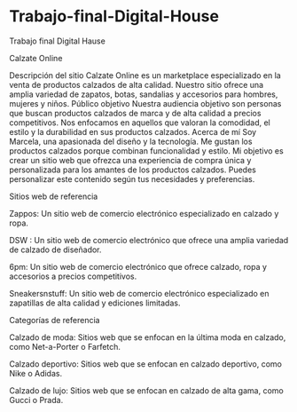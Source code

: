 # Trabajo-final-Digital-House
Trabajo final Digital Hause

Calzate Online 

Descripción del sitio Calzate Online es un marketplace especializado en la venta de productos calzados de alta calidad. Nuestro sitio ofrece una amplia variedad de zapatos, botas, sandalias y accesorios para hombres, mujeres y niños. Público objetivo Nuestra audiencia objetivo son personas que buscan productos calzados de marca y de alta calidad a precios competitivos. Nos enfocamos en aquellos que valoran la comodidad, el estilo y la durabilidad en sus productos calzados. Acerca de mí Soy Marcela, una apasionada del diseño y la tecnología. Me gustan los productos calzados porque combinan funcionalidad y estilo. Mi objetivo es crear un sitio web que ofrezca una experiencia de compra única y personalizada para los amantes de los productos calzados. Puedes personalizar este contenido según tus necesidades y preferencias.

Sitios web de referencia

Zappos: Un sitio web de comercio electrónico especializado en calzado y ropa.

DSW : Un sitio web de comercio electrónico que ofrece una amplia variedad de calzado de diseñador.

6pm: Un sitio web de comercio electrónico que ofrece calzado, ropa y accesorios a precios competitivos.

Sneakersnstuff: Un sitio web de comercio electrónico especializado en zapatillas de alta calidad y ediciones limitadas.

Categorías de referencia

Calzado de moda: Sitios web que se enfocan en la última moda en calzado, como Net-a-Porter o Farfetch.

Calzado deportivo: Sitios web que se enfocan en calzado deportivo, como Nike o Adidas.

Calzado de lujo: Sitios web que se enfocan en calzado de alta gama, como Gucci o Prada.
